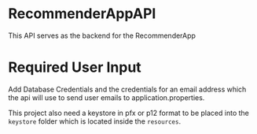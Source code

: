 # RecommenderAppAPI

This API serves as the backend for the RecommenderApp

# Required User Input

Add Database Credentials and the credentials for an email address which the api will use to send user emails to application.properties.

This project also need a keystore in pfx or p12 format to be placed into the `keystore` folder which is located inside the `resources`.